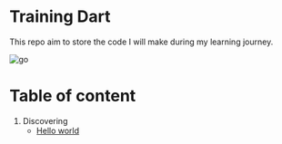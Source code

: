 # Training Dart 

This repo aim to store the code I will make during my learning journey.

![go](_static/go.png)

# Table of content


1. Discovering
    - [Hello world](https://github.com/slashformotion/TrainingGolang/tree/master/helloworld)
